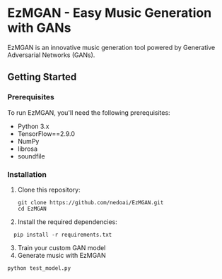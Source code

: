 # EzMGAN - Easy Music Generation with GANs

EzMGAN is an innovative music generation tool powered by Generative Adversarial Networks (GANs).

## Getting Started

### Prerequisites

To run EzMGAN, you'll need the following prerequisites:

- Python 3.x
- TensorFlow==2.9.0
- NumPy
- librosa
- soundfile

### Installation

1. Clone this repository:

   ```shell
   git clone https://github.com/nedoai/EzMGAN.git
   cd EzMGAN
   ```
2. Install the required dependencies:
```shell
  pip install -r requirements.txt
```
3. Train your custom GAN model
4. Generate music with EzMGAN
  ```shell
  python test_model.py
  ```
